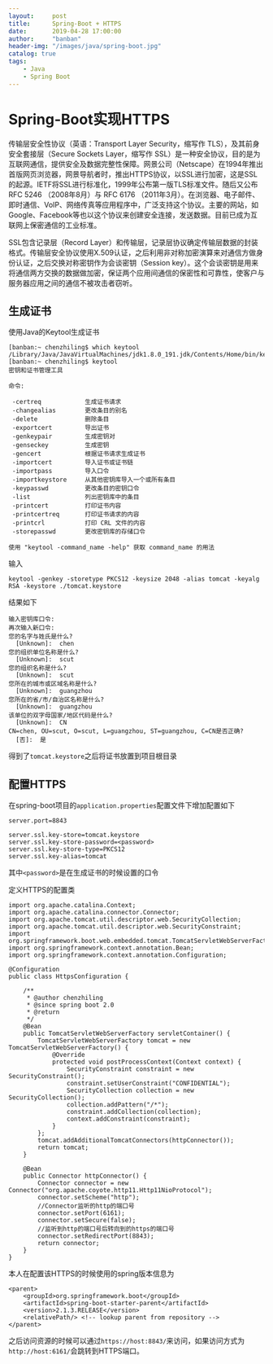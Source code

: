 ```yaml
---
layout:     post
title:      Spring-Boot + HTTPS
date:       2019-04-28 17:00:00
author:     "banban"
header-img: "/images/java/spring-boot.jpg"
catalog: true
tags:
    - Java
    - Spring Boot
---
```


# Spring-Boot实现HTTPS
传输层安全性协议（英语：Transport Layer Security，缩写作 TLS），及其前身安全套接层（Secure Sockets Layer，缩写作 SSL）是一种安全协议，目的是为互联网通信，提供安全及数据完整性保障。网景公司（Netscape）在1994年推出首版网页浏览器，网景导航者时，推出HTTPS协议，以SSL进行加密，这是SSL的起源。IETF将SSL进行标准化，1999年公布第一版TLS标准文件。随后又公布RFC 5246 （2008年8月）与 RFC 6176 （2011年3月）。在浏览器、电子邮件、即时通信、VoIP、网络传真等应用程序中，广泛支持这个协议。主要的网站，如Google、Facebook等也以这个协议来创建安全连接，发送数据。目前已成为互联网上保密通信的工业标准。

SSL包含记录层（Record Layer）和传输层，记录层协议确定传输层数据的封装格式。传输层安全协议使用X.509认证，之后利用非对称加密演算来对通信方做身份认证，之后交换对称密钥作为会谈密钥（Session key）。这个会谈密钥是用来将通信两方交换的数据做加密，保证两个应用间通信的保密性和可靠性，使客户与服务器应用之间的通信不被攻击者窃听。
 
## 生成证书
使用Java的Keytool生成证书
```
[banban:~ chenzhiling$ which keytool
/Library/Java/JavaVirtualMachines/jdk1.8.0_191.jdk/Contents/Home/bin/keytool
[banban:~ chenzhiling$ keytool 
密钥和证书管理工具

命令:

 -certreq            生成证书请求
 -changealias        更改条目的别名
 -delete             删除条目
 -exportcert         导出证书
 -genkeypair         生成密钥对
 -genseckey          生成密钥
 -gencert            根据证书请求生成证书
 -importcert         导入证书或证书链
 -importpass         导入口令
 -importkeystore     从其他密钥库导入一个或所有条目
 -keypasswd          更改条目的密钥口令
 -list               列出密钥库中的条目
 -printcert          打印证书内容
 -printcertreq       打印证书请求的内容
 -printcrl           打印 CRL 文件的内容
 -storepasswd        更改密钥库的存储口令

使用 "keytool -command_name -help" 获取 command_name 的用法
```
输入
```
keytool -genkey -storetype PKCS12 -keysize 2048 -alias tomcat -keyalg RSA -keystore ./tomcat.keystore
```
结果如下
```
输入密钥库口令:  
再次输入新口令: 
您的名字与姓氏是什么?
  [Unknown]:  chen
您的组织单位名称是什么?
  [Unknown]:  scut
您的组织名称是什么?
  [Unknown]:  scut
您所在的城市或区域名称是什么?
  [Unknown]:  guangzhou
您所在的省/市/自治区名称是什么?
  [Unknown]:  guangzhou
该单位的双字母国家/地区代码是什么?
  [Unknown]:  CN
CN=chen, OU=scut, O=scut, L=guangzhou, ST=guangzhou, C=CN是否正确?
  [否]:  是

```

得到了`tomcat.keystore`之后将证书放置到项目根目录

## 配置HTTPS
在spring-boot项目的`application.properties`配置文件下增加配置如下
```
server.port=8843

server.ssl.key-store=tomcat.keystore
server.ssl.key-store-password=<password>
server.ssl.key-store-type=PKCS12
server.ssl.key-alias=tomcat
```
其中`<password>`是在生成证书的时候设置的口令

定义HTTPS的配置类
```
import org.apache.catalina.Context;
import org.apache.catalina.connector.Connector;
import org.apache.tomcat.util.descriptor.web.SecurityCollection;
import org.apache.tomcat.util.descriptor.web.SecurityConstraint;
import org.springframework.boot.web.embedded.tomcat.TomcatServletWebServerFactory;
import org.springframework.context.annotation.Bean;
import org.springframework.context.annotation.Configuration;

@Configuration
public class HttpsConfiguration {

	/**
	 * @author chenzhiling
     * @since spring boot 2.0
     * @return
     */
    @Bean
    public TomcatServletWebServerFactory servletContainer() {
        TomcatServletWebServerFactory tomcat = new TomcatServletWebServerFactory() {
            @Override
            protected void postProcessContext(Context context) {
                SecurityConstraint constraint = new SecurityConstraint();
                constraint.setUserConstraint("CONFIDENTIAL");
                SecurityCollection collection = new SecurityCollection();
                collection.addPattern("/*");
                constraint.addCollection(collection);
                context.addConstraint(constraint);
            }
        };
        tomcat.addAdditionalTomcatConnectors(httpConnector());
        return tomcat;
    }

    @Bean
    public Connector httpConnector() {
        Connector connector = new Connector("org.apache.coyote.http11.Http11NioProtocol");
        connector.setScheme("http");
        //Connector监听的http的端口号
        connector.setPort(6161);
        connector.setSecure(false);
        //监听到http的端口号后转向到的https的端口号
        connector.setRedirectPort(8843);
        return connector;
    }
}
```
本人在配置该HTTPS的时候使用的spring版本信息为
```
<parent>
    <groupId>org.springframework.boot</groupId>
    <artifactId>spring-boot-starter-parent</artifactId>
    <version>2.1.3.RELEASE</version>
    <relativePath/> <!-- lookup parent from repository -->
</parent>
```
之后访问资源的时候可以通过`https://host:8843/`来访问，如果访问方式为`http://host:6161/`会跳转到HTTPS端口。